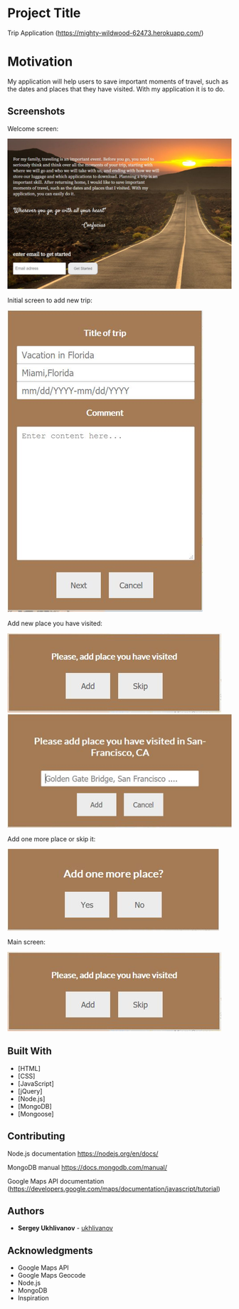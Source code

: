 # Project Title

Trip Application (https://mighty-wildwood-62473.herokuapp.com/)

# Motivation

My application will help users to save important moments of travel, such as the dates and places that they have visited. With my application it is to do.

## Screenshots

Welcome screen:

![initial screen](client/img/initial_screen.JPG)

Initial screen to add new trip:

![search](client/img/addNewTrip.JPG)

Add new place you have visited:

![result](client/img/addNewPlace.JPG)
![result](client/img/addNameOfNewPlace.JPG)

Add one more place or skip it:

![result](client/img/AddOneMoreOrSkip.JPG)

Main screen:

![result](client/img/addNewPlace.JPG)

## Built With

* [HTML]
* [CSS]
* [JavaScript]
* [jQuery]
* [Node.js]
* [MongoDB]
* [Mongoose]

## Contributing

Node.js documentation
https://nodejs.org/en/docs/

MongoDB manual
https://docs.mongodb.com/manual/

Google Maps API documentation (https://developers.google.com/maps/documentation/javascript/tutorial)

## Authors

* **Sergey Ukhlivanov** - [ukhlivanov](https://github.com/ukhlivanov/)

## Acknowledgments

* Google Maps API
* Google Maps Geocode
* Node.js
* MongoDB
* Inspiration
